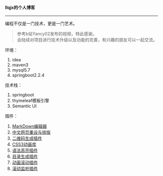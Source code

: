 #### Ilqjx的个人博客
- - -
编程不仅是一门技术，更是一门艺术。
> 参考b站Yancy02发布的视频，特此感谢。<br/>
> 会陆续对项目进行技术升级以及功能的完善，有兴趣的朋友可以一起交流。

环境：
1. idea
2. maven3
3. mysql5.7
4. springboot2.2.4

技术栈：
1. springboot
2. thymeleaf模板引擎
3. Semantic UI

插件：
1. [MarkDown编辑器](https://pandao.github.io/editor.md)
2. [中文网页重设与排版](https://github.com/sofish/typo.css)
3. [二维码生成插件](https://davidshimjs.github.io/qrcodejs)
4. [CSS3动画库](https://daneden.github.io/animate.css)
5. [语法高亮插件](https://github.com/PrismJS/prism)
6. [目录生成插件](https://tscanlin.github.io/tocbot)
7. [动画滚动插件](https://github.com/flesler/jquery.scrollTo)
8. [滚动监听插件](http://imakewebthings.com/waypoints)
